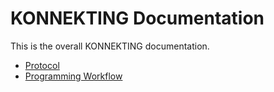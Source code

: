 # KONNEKTING Documentation

This is the overall KONNEKTING documentation.

- [Protocol](protocol_generic.md)
- [Programming Workflow](programming_workflow.md)
